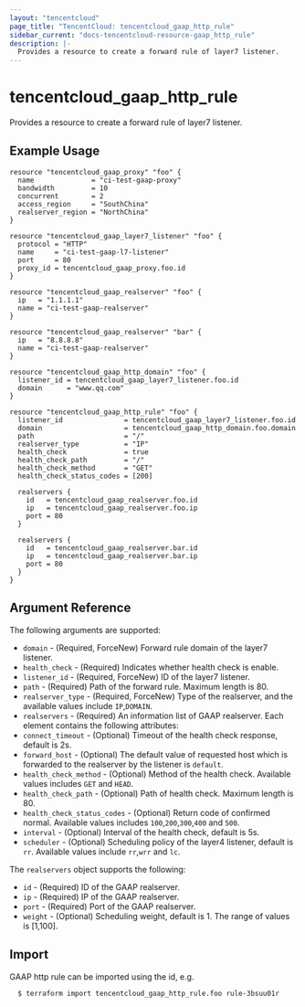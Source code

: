```yaml
---
layout: "tencentcloud"
page_title: "TencentCloud: tencentcloud_gaap_http_rule"
sidebar_current: "docs-tencentcloud-resource-gaap_http_rule"
description: |-
  Provides a resource to create a forward rule of layer7 listener.
---
```


# tencentcloud_gaap_http_rule

Provides a resource to create a forward rule of layer7 listener.

## Example Usage

```hcl
resource "tencentcloud_gaap_proxy" "foo" {
  name              = "ci-test-gaap-proxy"
  bandwidth         = 10
  concurrent        = 2
  access_region     = "SouthChina"
  realserver_region = "NorthChina"
}

resource "tencentcloud_gaap_layer7_listener" "foo" {
  protocol = "HTTP"
  name     = "ci-test-gaap-l7-listener"
  port     = 80
  proxy_id = tencentcloud_gaap_proxy.foo.id
}

resource "tencentcloud_gaap_realserver" "foo" {
  ip   = "1.1.1.1"
  name = "ci-test-gaap-realserver"
}

resource "tencentcloud_gaap_realserver" "bar" {
  ip   = "8.8.8.8"
  name = "ci-test-gaap-realserver"
}

resource "tencentcloud_gaap_http_domain" "foo" {
  listener_id = tencentcloud_gaap_layer7_listener.foo.id
  domain      = "www.qq.com"
}

resource "tencentcloud_gaap_http_rule" "foo" {
  listener_id               = tencentcloud_gaap_layer7_listener.foo.id
  domain                    = tencentcloud_gaap_http_domain.foo.domain
  path                      = "/"
  realserver_type           = "IP"
  health_check              = true
  health_check_path         = "/"
  health_check_method       = "GET"
  health_check_status_codes = [200]

  realservers {
    id   = tencentcloud_gaap_realserver.foo.id
    ip   = tencentcloud_gaap_realserver.foo.ip
    port = 80
  }

  realservers {
    id   = tencentcloud_gaap_realserver.bar.id
    ip   = tencentcloud_gaap_realserver.bar.ip
    port = 80
  }
}
```

## Argument Reference

The following arguments are supported:

* `domain` - (Required, ForceNew) Forward rule domain of the layer7 listener.
* `health_check` - (Required) Indicates whether health check is enable.
* `listener_id` - (Required, ForceNew) ID of the layer7 listener.
* `path` - (Required) Path of the forward rule. Maximum length is 80.
* `realserver_type` - (Required, ForceNew) Type of the realserver, and the available values include `IP`,`DOMAIN`.
* `realservers` - (Required) An information list of GAAP realserver. Each element contains the following attributes:
* `connect_timeout` - (Optional) Timeout of the health check response, default is 2s.
* `forward_host` - (Optional) The default value of requested host which is forwarded to the realserver by the listener is `default`.
* `health_check_method` - (Optional) Method of the health check. Available values includes `GET` and `HEAD`.
* `health_check_path` - (Optional) Path of health check. Maximum length is 80.
* `health_check_status_codes` - (Optional) Return code of confirmed normal. Available values includes `100`,`200`,`300`,`400` and `500`.
* `interval` - (Optional) Interval of the health check, default is 5s.
* `scheduler` - (Optional) Scheduling policy of the layer4 listener, default is `rr`. Available values include `rr`,`wrr` and `lc`.

The `realservers` object supports the following:

* `id` - (Required) ID of the GAAP realserver.
* `ip` - (Required) IP of the GAAP realserver.
* `port` - (Required) Port of the GAAP realserver.
* `weight` - (Optional) Scheduling weight, default is 1. The range of values is [1,100].


## Import

GAAP http rule can be imported using the id, e.g.

```
  $ terraform import tencentcloud_gaap_http_rule.foo rule-3bsuu01r
```

